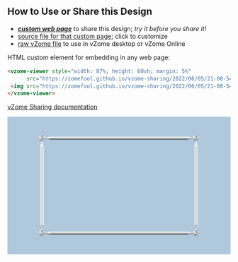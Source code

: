 
## How to Use or Share this Design

 - [***custom web page***][post] to share this design; *try it before you share it!*
 - [source file for that custom page][source]; click to customize
 - [raw vZome file][raw] to use in vZome desktop or vZome Online
 
 HTML custom element for embedding in any web page:
 ```html
<vzome-viewer style="width: 87%; height: 60vh; margin: 5%"
       src="https://zomefool.github.io/vzome-sharing/2022/06/05/21-08-54-BZRectangle/BZRectangle.vZome" >
  <img src="https://zomefool.github.io/vzome-sharing/2022/06/05/21-08-54-BZRectangle/BZRectangle.png" />
</vzome-viewer>
 ```

[vZome Sharing documentation](https://vzome.github.io/vzome/sharing.html#how-it-works)

![Image](<BZRectangle.png>)


[post]: <https://zomefool.github.io/vzome-sharing/2022/06/05/BZRectangle-21-08-54.html>
[source]: <https://github.com/zomefool/vzome-sharing/edit/main/_posts/2022-06-05-BZRectangle-21-08-54.md>
[raw]: <https://raw.githubusercontent.com/zomefool/vzome-sharing/main/2022/06/05/21-08-54-BZRectangle/BZRectangle.vZome>